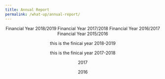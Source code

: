 ```yaml
---
title: Annual Report
permalink: /what-up/annual-report/
---
```


<div style="margin-top:auto;margin-bottom:auto;text-align:center;">
 <div class="tab">
  <a href="#FY2019"><div style="display:inline-block;" class="btnClass">Financial Year 2018/2019</div></a>
  <a href="#FY2018"><div style="display:inline-block;" class="btnClass">Financial Year 2017/2018</div></a>
  <a href="#FY2017"><div style="display:inline-block;" class="btnClass">Financial Year 2016/2017</div></a>
  <a href="#FY2016"><div style="display:inline-block;" class="btnClass">Financial Year 2015/2016</div></a>

<div id="FY2019">
 <p>this is the finicai year 2018-2019</p>
<div>
<div id="FY2018">
 <p>this is the finicai year 2017-2018</p>
<div>
<div id="FY2017">
 <p>2017</p>
<div>
<div id="FY2016">
 <p>2016</p>
<div>
 
</div>
</div>
